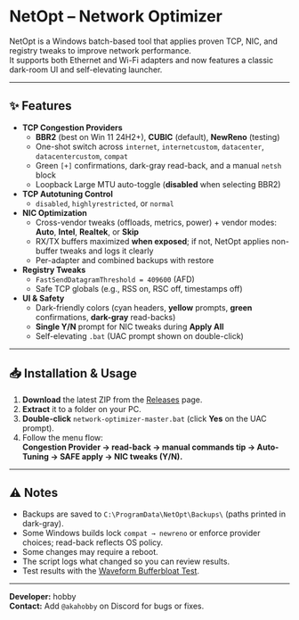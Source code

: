 # NetOpt – Network Optimizer

NetOpt is a Windows batch-based tool that applies proven TCP, NIC, and registry tweaks to improve network performance.  
It supports both Ethernet and Wi-Fi adapters and now features a classic dark-room UI and self-elevating launcher.

---

## ✨ Features
- **TCP Congestion Providers**
  - **BBR2** (best on Win 11 24H2+), **CUBIC** (default), **NewReno** (testing)
  - One-shot switch across `internet`, `internetcustom`, `datacenter`, `datacentercustom`, `compat`
  - Green `[+]` confirmations, dark-gray read-back, and a manual `netsh` block
  - Loopback Large MTU auto-toggle (**disabled** when selecting BBR2)
- **TCP Autotuning Control**
  - `disabled`, `highlyrestricted`, or `normal`
- **NIC Optimization**
  - Cross-vendor tweaks (offloads, metrics, power) + vendor modes: **Auto**, **Intel**, **Realtek**, or **Skip**
  - RX/TX buffers maximized **when exposed**; if not, NetOpt applies non-buffer tweaks and logs it clearly
  - Per-adapter and combined backups with restore
- **Registry Tweaks**
  - `FastSendDatagramThreshold = 409600` (AFD)
  - Safe TCP globals (e.g., RSS on, RSC off, timestamps off)
- **UI & Safety**
  - Dark-friendly colors (cyan headers, **yellow** prompts, **green** confirmations, **dark-gray** read-backs)
  - **Single Y/N** prompt for NIC tweaks during **Apply All**
  - Self-elevating `.bat` (UAC prompt shown on double-click)

---

## 📥 Installation & Usage
1. **Download** the latest ZIP from the [Releases](https://github.com/akahobby/All-in-One-Network-Optimizer/releases) page.  
2. **Extract** it to a folder on your PC.  
3. **Double-click** `network-optimizer-master.bat` (click **Yes** on the UAC prompt).  
4. Follow the menu flow:  
   **Congestion Provider → read-back → manual commands tip → Auto-Tuning → SAFE apply → NIC tweaks (Y/N).**

---

## ⚠️ Notes
- Backups are saved to `C:\ProgramData\NetOpt\Backups\` (paths printed in dark-gray).
- Some Windows builds lock `compat → newreno` or enforce provider choices; read-back reflects OS policy.
- Some changes may require a reboot.
- The script logs what changed so you can review results.
- Test results with the [Waveform Bufferbloat Test](https://www.waveform.com/tools/bufferbloat).

---

**Developer:** hobby  
**Contact:** Add `@akahobby` on Discord for bugs or fixes.
